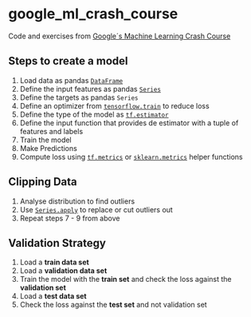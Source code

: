 # google_ml_crash_course
Code and exercises from [Google´s Machine Learning Crash Course](https://developers.google.com/machine-learning/crash-course/)

## Steps to create a model

1. Load data as pandas [`DataFrame`](https://pandas.pydata.org/pandas-docs/stable/generated/pandas.DataFrame.html)
2. Define the input features as pandas [`Series`](https://pandas.pydata.org/pandas-docs/stable/generated/pandas.Series.html)
3. Define the targets as pandas `Series`
4. Define an optimizer from [`tensorflow.train`](https://www.tensorflow.org/api_docs/python/tf/train) to reduce loss
5. Define the type of the model as [`tf.estimator`](https://www.tensorflow.org/api_docs/python/tf/estimator)
6. Define the input function that provides de estimator with a tuple of features and labels
7. Train the model
8. Make Predictions
9. Compute loss using [`tf.metrics`](https://www.tensorflow.org/api_docs/python/tf/metrics) or [`sklearn.metrics`](http://scikit-learn.org/stable/modules/classes.html#sklearn-metrics-metrics) helper functions

## Clipping Data

1. Analyse distribution to find outliers
2. Use [`Series.apply`](https://pandas.pydata.org/pandas-docs/stable/generated/pandas.Series.apply.html#pandas.Series.apply) to replace or cut outliers out 
3. Repeat steps 7 - 9 from above

## Validation Strategy

1. Load a **train data set**
2. Load a **validation data set**
3. Train the model with the **train set** and check the loss against the **validation set**
4. Load a **test data set**
5. Check the loss against the **test set** and not validation set 
